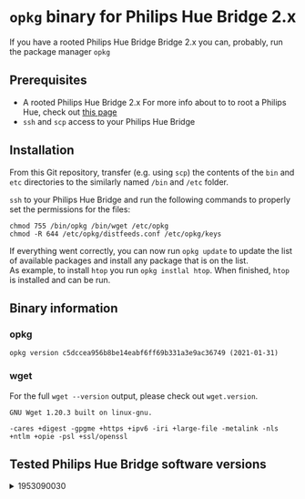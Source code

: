 # `opkg` binary for Philips Hue Bridge 2.x

If you have a rooted Philips Hue Bridge Bridge 2.x you can, probably, run the package manager `opkg`


## Prerequisites
* A rooted Philips Hue Bridge 2.x For more info about to to root a Philips Hue, check out [this page](http://colinoflynn.com/2016/07/getting-root-on-philips-hue-bridge-2-0/)
* `ssh` and `scp` access to your Philips Hue Bridge

## Installation
From this Git repository, transfer (e.g. using `scp`) the contents of the `bin` and `etc` directories to the similarly named `/bin` and `/etc` folder.

`ssh` to your Philips Hue Bridge and run the following commands to properly set the permissions for the files:  
```
chmod 755 /bin/opkg /bin/wget /etc/opkg
chmod -R 644 /etc/opkg/distfeeds.conf /etc/opkg/keys
```

If everything went correctly, you can now run `opkg update` to update the list of available packages and install any package that is on the list.  
As example, to install `htop` you run `opkg instlal htop`. When finished, `htop` is installed and can be run.
  
## Binary information
### opkg
`opkg version c5dccea956b8be14eabf6ff69b331a3e9ac36749 (2021-01-31)`

### wget
For the full `wget --version` output, please check out `wget.version`.
``` 
GNU Wget 1.20.3 built on linux-gnu.

-cares +digest -gpgme +https +ipv6 -iri +large-file -metalink -nls 
+ntlm +opie -psl +ssl/openssl 
```  
  
## Tested Philips Hue Bridge software versions
<details>
<summary>1953090030</summary>

```
DISTRIB_ID='OpenWrt'
DISTRIB_RELEASE='19.07.8'
DISTRIB_REVISION='r11364-ef56c85848'
DISTRIB_TARGET='bsb002/generic'
DISTRIB_ARCH='mips_24kc'
DISTRIB_DESCRIPTION='OpenWrt 19.07.8 r11364-ef56c85848'
DISTRIB_TAINTS='no-all busybox override'
  ```
</details>
